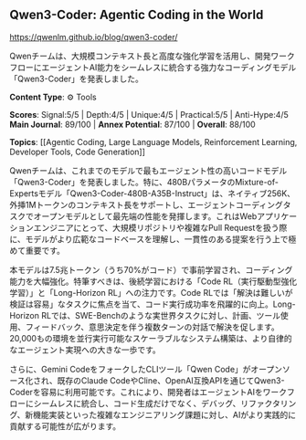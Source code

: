 ## Qwen3-Coder: Agentic Coding in the World

https://qwenlm.github.io/blog/qwen3-coder/

Qwenチームは、大規模コンテキスト長と高度な強化学習を活用し、開発ワークフローにエージェントAI能力をシームレスに統合する強力なコーディングモデル「Qwen3-Coder」を発表しました。

**Content Type**: ⚙️ Tools

**Scores**: Signal:5/5 | Depth:4/5 | Unique:4/5 | Practical:5/5 | Anti-Hype:4/5
**Main Journal**: 89/100 | **Annex Potential**: 87/100 | **Overall**: 88/100

**Topics**: [[Agentic Coding, Large Language Models, Reinforcement Learning, Developer Tools, Code Generation]]

Qwenチームは、これまでのモデルで最もエージェント性の高いコードモデル「Qwen3-Coder」を発表しました。特に、480BパラメータのMixture-of-Expertsモデル「Qwen3-Coder-480B-A35B-Instruct」は、ネイティブ256K、外挿1Mトークンのコンテキスト長をサポートし、エージェントコーディングタスクでオープンモデルとして最先端の性能を発揮します。これはWebアプリケーションエンジニアにとって、大規模リポジトリや複雑なPull Requestを扱う際に、モデルがより広範なコードベースを理解し、一貫性のある提案を行う上で極めて重要です。

本モデルは7.5兆トークン（うち70%がコード）で事前学習され、コーディング能力を大幅強化。特筆すべきは、後続学習における「Code RL（実行駆動型強化学習）」と「Long-Horizon RL」への注力です。Code RLでは「解決は難しいが検証は容易」なタスクに焦点を当て、コード実行成功率を飛躍的に向上。Long-Horizon RLでは、SWE-Benchのような実世界タスクに対し、計画、ツール使用、フィードバック、意思決定を伴う複数ターンの対話で解決を促します。20,000もの環境を並行実行可能なスケーラブルなシステム構築は、より自律的なエージェント実現への大きな一歩です。

さらに、Gemini CodeをフォークしたCLIツール「Qwen Code」がオープンソース化され、既存のClaude CodeやCline、OpenAI互換APIを通じてQwen3-Coderを容易に利用可能です。これにより、開発者はエージェントAIをワークフローにシームレスに統合し、コード生成だけでなく、デバッグ、リファクタリング、新機能実装といった複雑なエンジニアリング課題に対し、AIがより実践的に貢献する可能性が広がります。
